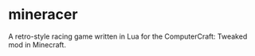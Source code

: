 # mineracer
A retro-style racing game written in Lua for the ComputerCraft: Tweaked mod in Minecraft.
